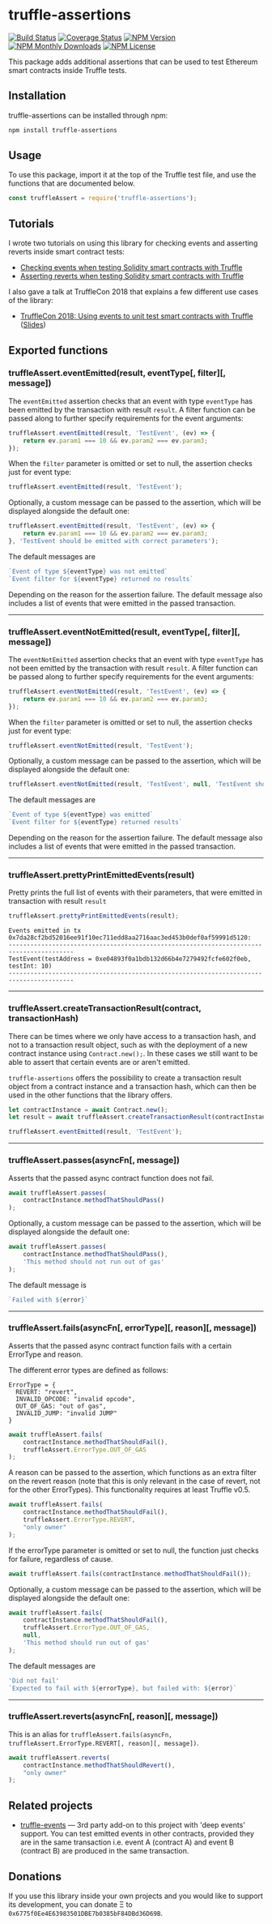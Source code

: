# truffle-assertions

[![Build Status](https://travis-ci.org/rkalis/truffle-assertions.svg)](https://travis-ci.org/rkalis/truffle-assertions)
[![Coverage Status](https://img.shields.io/codecov/c/github/rkalis/truffle-assertions.svg)](https://codecov.io/gh/rkalis/truffle-assertions/)
[![NPM Version](https://img.shields.io/npm/v/truffle-assertions.svg)](https://www.npmjs.com/package/truffle-assertions)
[![NPM Monthly Downloads](https://img.shields.io/npm/dm/truffle-assertions.svg)](https://www.npmjs.com/package/truffle-assertions)
[![NPM License](https://img.shields.io/npm/l/truffle-assertions.svg)](https://www.npmjs.com/package/truffle-assertions)

This package adds additional assertions that can be used to test Ethereum smart contracts inside Truffle tests.

## Installation
truffle-assertions can be installed through npm:
```bash
npm install truffle-assertions
```

## Usage
To use this package, import it at the top of the Truffle test file, and use the functions that are documented below.
```javascript
const truffleAssert = require('truffle-assertions');
```

## Tutorials
I wrote two tutorials on using this library for checking events and asserting reverts inside smart contract tests:
* [Checking events when testing Solidity smart contracts with Truffle](https://kalis.me/check-events-solidity-smart-contract-test-truffle/)
* [Asserting reverts when testing Solidity smart contracts with Truffle](https://kalis.me/assert-reverts-solidity-smart-contract-test-truffle/)

I also gave a talk at TruffleCon 2018 that explains a few different use cases of the library:
* [TruffleCon 2018: Using events to unit test smart contracts with Truffle](https://www.youtube.com/watch?v=0yjlU1vx0HM) ([Slides](/docs/trufflecon-2018-presentation-slides.pdf))

## Exported functions

### truffleAssert.eventEmitted(result, eventType\[, filter]\[, message])
The `eventEmitted` assertion checks that an event with type `eventType` has been emitted by the transaction with result `result`. A filter function can be passed along to further specify requirements for the event arguments:

```javascript
truffleAssert.eventEmitted(result, 'TestEvent', (ev) => {
    return ev.param1 === 10 && ev.param2 === ev.param3;
});
```

When the `filter` parameter is omitted or set to null, the assertion checks just for event type:

```javascript
truffleAssert.eventEmitted(result, 'TestEvent');
```

Optionally, a custom message can be passed to the assertion, which will be displayed alongside the default one:

```javascript
truffleAssert.eventEmitted(result, 'TestEvent', (ev) => {
    return ev.param1 === 10 && ev.param2 === ev.param3;
}, 'TestEvent should be emitted with correct parameters');
```

The default messages are
```javascript
`Event of type ${eventType} was not emitted`
`Event filter for ${eventType} returned no results`
```
Depending on the reason for the assertion failure. The default message also includes a list of events that were emitted in the passed transaction.

---

### truffleAssert.eventNotEmitted(result, eventType\[, filter]\[, message])
The `eventNotEmitted` assertion checks that an event with type `eventType` has not been emitted by the transaction with result `result`. A filter function can be passed along to further specify requirements for the event arguments:

```javascript
truffleAssert.eventNotEmitted(result, 'TestEvent', (ev) => {
    return ev.param1 === 10 && ev.param2 === ev.param3;
});
```

When the `filter` parameter is omitted or set to null, the assertion checks just for event type:

```javascript
truffleAssert.eventNotEmitted(result, 'TestEvent');
```

Optionally, a custom message can be passed to the assertion, which will be displayed alongside the default one:

```javascript
truffleAssert.eventNotEmitted(result, 'TestEvent', null, 'TestEvent should not be emitted');
```

The default messages are
```javascript
`Event of type ${eventType} was emitted`
`Event filter for ${eventType} returned results`
```
Depending on the reason for the assertion failure. The default message also includes a list of events that were emitted in the passed transaction.

---

### truffleAssert.prettyPrintEmittedEvents(result)
Pretty prints the full list of events with their parameters, that were emitted in transaction with result `result`

```javascript
truffleAssert.prettyPrintEmittedEvents(result);
```
```
Events emitted in tx 0x7da28cf2bd52016ee91f10ec711edd8aa2716aac3ed453b0def0af59991d5120:
----------------------------------------------------------------------------------------
TestEvent(testAddress = 0xe04893f0a1bdb132d66b4e7279492fcfe602f0eb, testInt: 10)
----------------------------------------------------------------------------------------
```

---

### truffleAssert.createTransactionResult(contract, transactionHash)
There can be times where we only have access to a transaction hash, and not to a transaction result object, such as with the deployment of a new contract instance using `Contract.new();`. In these cases we still want to be able to assert that certain events are or aren't emitted.

`truffle-assertions` offers the possibility to create a transaction result object from a contract instance and a transaction hash, which can then be used in the other functions that the library offers.

```javascript
let contractInstance = await Contract.new();
let result = await truffleAssert.createTransactionResult(contractInstance, contractInstance.transactionHash);

truffleAssert.eventEmitted(result, 'TestEvent');
```

---

### truffleAssert.passes(asyncFn\[, message])
Asserts that the passed async contract function does not fail.

```javascript
await truffleAssert.passes(
    contractInstance.methodThatShouldPass()
);
```

Optionally, a custom message can be passed to the assertion, which will be displayed alongside the default one:

```javascript
await truffleAssert.passes(
    contractInstance.methodThatShouldPass(),
    'This method should not run out of gas'
);
```

The default message is
```javascript
`Failed with ${error}`
```

---

### truffleAssert.fails(asyncFn\[, errorType]\[, reason]\[, message])
Asserts that the passed async contract function fails with a certain ErrorType and reason.

The different error types are defined as follows:
```
ErrorType = {
  REVERT: "revert",
  INVALID_OPCODE: "invalid opcode",
  OUT_OF_GAS: "out of gas",
  INVALID_JUMP: "invalid JUMP"
}
```

```javascript
await truffleAssert.fails(
    contractInstance.methodThatShouldFail(),
    truffleAssert.ErrorType.OUT_OF_GAS
);
```

A reason can be passed to the assertion, which functions as an extra filter on the revert reason (note that this is only relevant in the case of revert, not for the other ErrorTypes). This functionality requires at least Truffle v0.5.

```javascript
await truffleAssert.fails(
    contractInstance.methodThatShouldFail(),
    truffleAssert.ErrorType.REVERT,
    "only owner"
);
```

If the errorType parameter is omitted or set to null, the function just checks for failure, regardless of cause.

```javascript
await truffleAssert.fails(contractInstance.methodThatShouldFail());
```

Optionally, a custom message can be passed to the assertion, which will be displayed alongside the default one:

```javascript
await truffleAssert.fails(
    contractInstance.methodThatShouldFail(),
    truffleAssert.ErrorType.OUT_OF_GAS,
    null,
    'This method should run out of gas'
);
```

The default messages are
```javascript
'Did not fail'
`Expected to fail with ${errorType}, but failed with: ${error}`
```

---

### truffleAssert.reverts(asyncFn\[, reason]\[, message])
This is an alias for `truffleAssert.fails(asyncFn, truffleAssert.ErrorType.REVERT[, reason][, message])`.

```javascript
await truffleAssert.reverts(
    contractInstance.methodThatShouldRevert(),
    "only owner"
);
```

## Related projects

- [truffle-events](https://github.com/zulhfreelancer/truffle-events) — 3rd party add-on to this project with 'deep events' support. You can test emitted events in other contracts, provided they are in the same transaction i.e. event A (contract A) and event B (contract B) are produced in the same transaction.

## Donations
If you use this library inside your own projects and you would like to support its development, you can donate Ξ to `0x6775f0Ee4E63983501DBE7b0385bF84DBd36D69B`.
